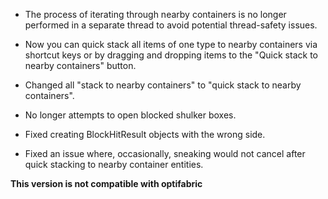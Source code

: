 - The process of iterating through nearby containers is no longer performed in a separate thread to avoid potential thread-safety issues.


- Now you can quick stack all items of one type to nearby containers via shortcut keys or by dragging and dropping items to the "Quick stack to nearby containers" button.


- Changed all "stack to nearby containers" to "quick stack to nearby containers".


- No longer attempts to open blocked shulker boxes.


- Fixed creating BlockHitResult objects with the wrong side.


- Fixed an issue where, occasionally, sneaking would not cancel after quick stacking to nearby container entities.


**This version is not compatible with optifabric**